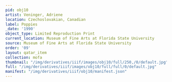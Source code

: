 ```yaml
---
pid: obj10
artist: Veninger, Adriene
location: Czechoslovakian, Canadian
label: Poppies
_date: '1990'
object_type: Limited Reproduction Print
current_location: Museum of Fine Arts at Florida State University
source: Museum of Fine Arts at Florida State University
order: '09'
layout: qatar_item
collection: mofa
thumbnail: "/img/derivatives/iiif/images/obj10/full/250,/0/default.jpg"
full: "/img/derivatives/iiif/images/obj10/full/full/0/default.jpg"
manifest: "/img/derivatives/iiif/obj10/manifest.json"
---
```

